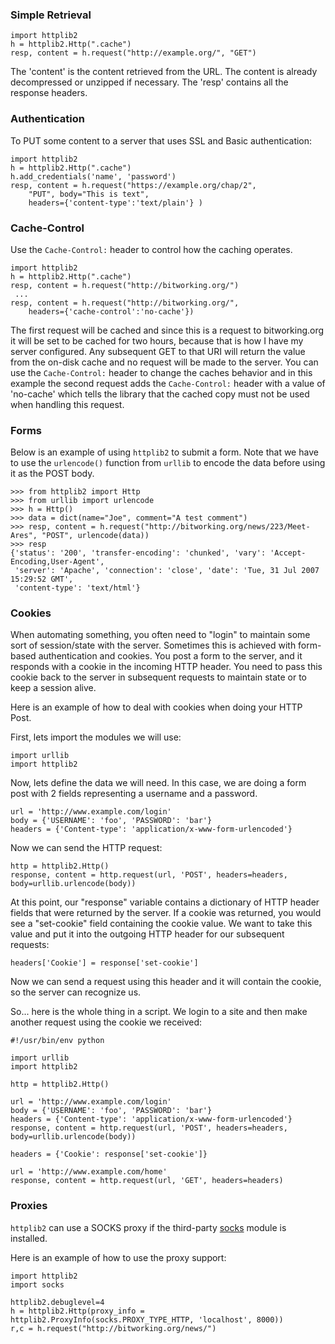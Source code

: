 ### Simple Retrieval ###

```
import httplib2
h = httplib2.Http(".cache")
resp, content = h.request("http://example.org/", "GET")
```

The 'content' is the content retrieved from the URL. The content is already decompressed or unzipped if necessary. The 'resp' contains all the response headers.

### Authentication ###

To PUT some content to a server that uses SSL and Basic authentication:
```
import httplib2
h = httplib2.Http(".cache")
h.add_credentials('name', 'password')
resp, content = h.request("https://example.org/chap/2", 
    "PUT", body="This is text", 
    headers={'content-type':'text/plain'} )
```

### Cache-Control ###

Use the `Cache-Control:` header to control how the caching operates.

```
import httplib2
h = httplib2.Http(".cache")
resp, content = h.request("http://bitworking.org/")
 ...
resp, content = h.request("http://bitworking.org/", 
    headers={'cache-control':'no-cache'})
```

The first request will be cached and since this is a request to bitworking.org it will be set to be cached for two hours, because that is how I have my server configured. Any subsequent GET to that URI will return the value from the on-disk cache and no request will be made to the server. You can use the `Cache-Control:` header to change the caches behavior and in this example the second request adds the `Cache-Control:` header with a value of 'no-cache' which tells the library that the cached copy must not be used when handling this request.

### Forms ###

Below is an example of using `httplib2` to submit a form. Note that we have to use the `urlencode()` function from `urllib` to encode the data before using it as the POST body.
```
>>> from httplib2 import Http
>>> from urllib import urlencode
>>> h = Http()
>>> data = dict(name="Joe", comment="A test comment")
>>> resp, content = h.request("http://bitworking.org/news/223/Meet-Ares", "POST", urlencode(data))
>>> resp
{'status': '200', 'transfer-encoding': 'chunked', 'vary': 'Accept-Encoding,User-Agent',
 'server': 'Apache', 'connection': 'close', 'date': 'Tue, 31 Jul 2007 15:29:52 GMT', 
 'content-type': 'text/html'}
```

### Cookies ###

When automating something, you often need to "login" to maintain some sort of session/state with the server.  Sometimes this is achieved with form-based authentication and cookies. You post a form to the server, and it responds with a cookie in the incoming HTTP header.  You need to pass this cookie back to the server in subsequent requests to maintain state or to keep a session alive.

Here is an example of how to deal with cookies when doing your HTTP Post.

First, lets import the modules we will use:
```
import urllib
import httplib2
```

Now, lets define the data we will need. In this case, we are doing a form post with 2 fields representing a username and a password.

```
url = 'http://www.example.com/login'   
body = {'USERNAME': 'foo', 'PASSWORD': 'bar'}
headers = {'Content-type': 'application/x-www-form-urlencoded'}
```
Now we can send the HTTP request:
```
http = httplib2.Http()
response, content = http.request(url, 'POST', headers=headers, body=urllib.urlencode(body))
```

At this point, our "response" variable contains a dictionary of HTTP header fields that were returned by the server. If a cookie was returned, you would see a "set-cookie" field containing the cookie value. We want to take this value and put it into the outgoing HTTP header for our subsequent requests:

```
headers['Cookie'] = response['set-cookie']
```

Now we can send a request using this header and it will contain the cookie, so the server can recognize us.

So... here is the whole thing in a script. We login to a site and then make another request using the cookie we received:

```
#!/usr/bin/env python

import urllib
import httplib2

http = httplib2.Http()

url = 'http://www.example.com/login'   
body = {'USERNAME': 'foo', 'PASSWORD': 'bar'}
headers = {'Content-type': 'application/x-www-form-urlencoded'}
response, content = http.request(url, 'POST', headers=headers, body=urllib.urlencode(body))

headers = {'Cookie': response['set-cookie']}

url = 'http://www.example.com/home'   
response, content = http.request(url, 'GET', headers=headers)
```

### Proxies ###
`httplib2` can use a SOCKS proxy if the third-party [socks](http://socksipy.sourceforge.net/) module is installed.

Here is an example of how to use the proxy support:

```
import httplib2
import socks

httplib2.debuglevel=4
h = httplib2.Http(proxy_info = httplib2.ProxyInfo(socks.PROXY_TYPE_HTTP, 'localhost', 8000))
r,c = h.request("http://bitworking.org/news/")
```